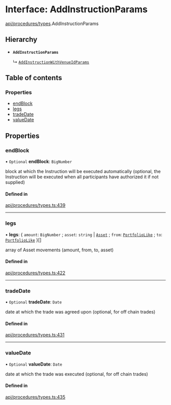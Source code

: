 # Interface: AddInstructionParams

[api/procedures/types](../wiki/api.procedures.types).AddInstructionParams

## Hierarchy

- **`AddInstructionParams`**

  ↳ [`AddInstructionWithVenueIdParams`](../wiki/api.procedures.types.AddInstructionWithVenueIdParams)

## Table of contents

### Properties

- [endBlock](../wiki/api.procedures.types.AddInstructionParams#endblock)
- [legs](../wiki/api.procedures.types.AddInstructionParams#legs)
- [tradeDate](../wiki/api.procedures.types.AddInstructionParams#tradedate)
- [valueDate](../wiki/api.procedures.types.AddInstructionParams#valuedate)

## Properties

### endBlock

• `Optional` **endBlock**: `BigNumber`

block at which the Instruction will be executed automatically (optional, the Instruction will be executed when all participants have authorized it if not supplied)

#### Defined in

[api/procedures/types.ts:439](https://github.com/PolymeshAssociation/polymesh-sdk/blob/e978aefd/src/api/procedures/types.ts#L439)

___

### legs

• **legs**: { `amount`: `BigNumber` ; `asset`: `string` \| [`Asset`](../wiki/api.entities.Asset.Asset) ; `from`: [`PortfolioLike`](../wiki/types#portfoliolike) ; `to`: [`PortfolioLike`](../wiki/types#portfoliolike)  }[]

array of Asset movements (amount, from, to, asset)

#### Defined in

[api/procedures/types.ts:422](https://github.com/PolymeshAssociation/polymesh-sdk/blob/e978aefd/src/api/procedures/types.ts#L422)

___

### tradeDate

• `Optional` **tradeDate**: `Date`

date at which the trade was agreed upon (optional, for off chain trades)

#### Defined in

[api/procedures/types.ts:431](https://github.com/PolymeshAssociation/polymesh-sdk/blob/e978aefd/src/api/procedures/types.ts#L431)

___

### valueDate

• `Optional` **valueDate**: `Date`

date at which the trade was executed (optional, for off chain trades)

#### Defined in

[api/procedures/types.ts:435](https://github.com/PolymeshAssociation/polymesh-sdk/blob/e978aefd/src/api/procedures/types.ts#L435)
